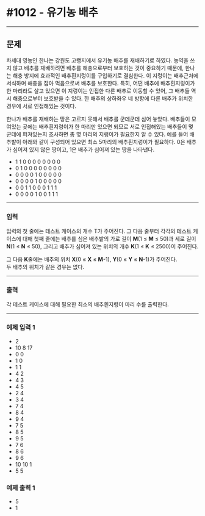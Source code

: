 # #1012 - 유기농 배추

---

## 문제
차세대 영농인 한나는 강원도 고랭지에서 유기농 배추를 재배하기로 하였다. 농약을 쓰지 않고 배추를 재배하려면 배추를 해충으로부터 보호하는 것이 중요하기 때문에, 한나는 해충 방지에 효과적인 배추흰지렁이를 구입하기로 결심한다. 이 지렁이는 배추근처에 서식하며 해충을 잡아 먹음으로써 배추를 보호한다. 특히, 어떤 배추에 배추흰지렁이가 한 마리라도 살고 있으면 이 지렁이는 인접한 다른 배추로 이동할 수 있어, 그 배추들 역시 해충으로부터 보호받을 수 있다. 한 배추의 상하좌우 네 방향에 다른 배추가 위치한 경우에 서로 인접해있는 것이다.

한나가 배추를 재배하는 땅은 고르지 못해서 배추를 군데군데 심어 놓았다. 배추들이 모여있는 곳에는 배추흰지렁이가 한 마리만 있으면 되므로 서로 인접해있는 배추들이 몇 군데에 퍼져있는지 조사하면 총 몇 마리의 지렁이가 필요한지 알 수 있다. 예를 들어 배추밭이 아래와 같이 구성되어 있으면 최소 5마리의 배추흰지렁이가 필요하다. 0은 배추가 심어져 있지 않은 땅이고, 1은 배추가 심어져 있는 땅을 나타낸다.
-  1	1	0	0	0	0	0	0	0	0
-  0	1	0	0	0	0	0	0	0	0
-  0	0	0	0	1	0	0	0	0	0
-  0	0	0	0	1	0	0	0	0	0
-  0	0	1	1	0	0	0	1	1	1
-  0	0	0	0	1	0	0	1	1	1


---

### 입력
입력의 첫 줄에는 테스트 케이스의 개수 T가 주어진다. 그 다음 줄부터 각각의 테스트 케이스에 대해 첫째 줄에는 배추를 심은 배추밭의 가로 길이 **M**(1 ≤ **M** ≤ 50)과 세로 길이 **N**(1 ≤ **N** ≤ 50), 그리고 배추가 심어져 있는 위치의 개수 **K**(1 ≤ **K** ≤ 2500)이 주어진다.

그 다음 **K**줄에는 배추의 위치 **X**(0 ≤ **X** ≤ **M**-1), **Y**(0 ≤ **Y** ≤ **N**-1)가 주어진다.  
두 배추의 위치가 같은 경우는 없다.

---

### 출력
각 테스트 케이스에 대해 필요한 최소의 배추흰지렁이 마리 수를 출력한다.

---

### 예제 입력 1
- 2
- 10 8 17
- 0 0
- 1 0
- 1 1
- 4 2
- 4 3
- 4 5
- 2 4
- 3 4
- 7 4
- 8 4
- 9 4
- 7 5
- 8 5
- 9 5
- 7 6
- 8 6
- 9 6
- 10 10 1
- 5 5

### 예제 출력 1
- 5
- 1